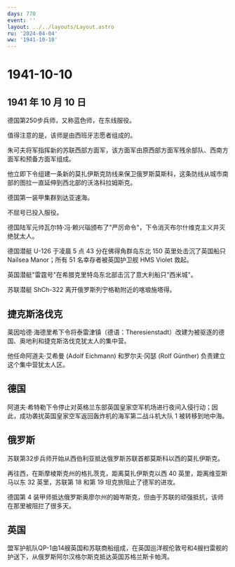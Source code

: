 ```yaml
---
days: 770
event: ''
layout: ../../layouts/Layout.astro
ru: '2024-04-04'
ww: '1941-10-10'
---
```


# 1941-10-10

## 1941 年 10 月 10 日

德国第250步兵师，又称蓝色师，在东线服役。

值得注意的是，该师是由西班牙志愿者组成的。

朱可夫将军指挥新的苏联西部方面军，该方面军由原西部方面军残余部队、西南方面军和预备方面军组成。

他立即下令组建一条新的莫扎伊斯克防线来保卫俄罗斯莫斯科，这条防线从城市南部的图拉一直延伸到西北部的沃洛科拉姆斯克。

德国第一装甲集群到达亚速海。

不屈号已投入服役。

德国陆军元帅瓦尔特·冯·赖兴瑙颁布了"严厉命令"，下令消灭布尔什维克主义并灭绝犹太人。

德国潜艇 U-126 于凌晨 5 点 43 分在佛得角群岛东北 150
英里处击沉了英国船只 Nailsea Manor；所有 51 名幸存者被英国护卫舰 HMS
Violet 救起。

英国潜艇"雷霆号"在希腊克里特岛东北部击沉了意大利船只"西米城"。

苏联潜艇 ShCh-322 离开俄罗斯列宁格勒附近的喀琅施塔得。

## 捷克斯洛伐克

莱因哈德·海德里希下令将泰雷津镇（德语：Theresienstadt）改建为被驱逐的德国、奥地利和捷克斯洛伐克犹太人的集中营。

他任命阿道夫·艾希曼 (Adolf Eichmann) 和罗尔夫·冈瑟 (Rolf Günther)
负责建立这个集中营犹太人区。

## 德国

阿道夫·希特勒下令停止对英格兰东部英国皇家空军机场进行夜间入侵行动；因此，成功袭扰英国皇家空军返回轰炸机的海军第二战斗机大队
1 被转移到地中海。

## 俄罗斯

苏联第32步兵师开始从西伯利亚抵达俄罗斯苏联首都莫斯科以西的莫扎伊斯克。

再往西，在斯摩棱斯克州的格扎茨克，距离莫扎伊斯克以西 40
英里，距离维亚斯马以东 32 英里，苏联第 18 和第 19
坦克旅阻止了德军的进攻。

德国第 4
装甲师抵达俄罗斯奥廖尔州的姆岑斯克，但由于苏联的顽强抵抗，该师在那里被阻拦了很多天。

## 英国

盟军护航队QP-1由14艘英国和苏联商船组成，在英国巡洋舰伦敦号和4艘扫雷舰的护送下，从俄罗斯阿尔汉格尔斯克抵达英国苏格兰斯卡帕湾。